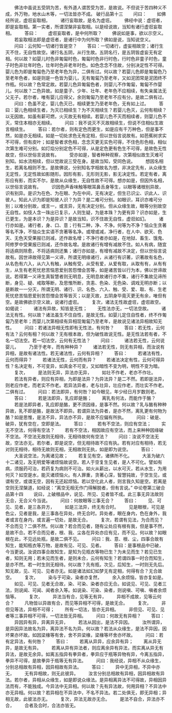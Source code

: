 <!-- { "loadSidebar": true } -->
　　佛法中虽说五受阴为苦，有外道人谓苦受为苦，是故说。不但说于苦四种义不成，外万物，地水山木等，一切法皆亦不成。
破行品第十三
　　问曰：
　　如佛经所说，虚诳妄取相，
　　诸行妄取故，是名为虚诳。
　　佛经中说：虚诳者，即是妄取相。第一实者，所谓涅槃非妄取相。以是经说故，当知有诸行虚诳妄取相。
　　答曰：
　　虚诳妄取者，是中何所取？
　　佛说如是事，欲以示空义。
　　若妄取相法即是虚诳者，是诸行中为何所取？佛如是说，当知说空义。
　　问曰：云何知一切诸行皆是空？
　　答曰：一切诸行，虚妄相故空；诸行生灭不住，无自性故空。诸行名五阴，从行生故。五阴名行，是五阴皆虚妄无有定相。何以故？如婴儿时色非匍匐时色，匍匐时色非行时色，行时色非童子时色，童子时色非壮年时色，壮年时色非老年时色。如色念念不住故，分别决定性不可得。婴儿色为即是匍匐色乃至老年色为异，二俱有过。何以故？若婴儿色即是匍匐色乃至老年色者，如是则是一色皆为婴儿，无有匍匐乃至老年，又如泥团常是泥团终不作瓶。何以故？色常定故。若婴儿色异匍匐色者，则婴儿不作匍匐，匍匐不作婴儿。何以故？二色异故。如是童子、少年、壮年、老年色不应相续，有失亲属法无父无子。若尔者，唯有婴儿应得父，余则匍匐乃至老年不应有分。是故二俱有过。
　　问曰：色虽不定，婴儿色灭已，相续更生乃至老年色，无有如上过。
　　答曰：婴儿色相续生者，为灭已相续生？为不灭相续生？若婴儿色灭，云何有相续？以无因故。如虽有薪可燃，火灭故无有相续。若婴儿色不灭而相续者，则婴儿色不灭，常住本相亦无相续。
　　问曰：我不说灭不灭故相续生，但说不住相似生故言相续生。
　　答曰：若尔者，则有定色而更生，如是应有千万种色，但是事不然，如是亦无相续。如是一切处求色无有定相，但以世俗言说故有。如芭蕉树求实不可得，但有皮叶；如是智者求色相，念念灭更无实色可得，不住色形色相，相似次第生难可分别。如灯焰分别定色不可得，从是定色更有色生不可得，是故色无性故空，但以世俗言说故有。
　　受亦如是，智者种种观察，次第相似故生灭难可别知。如水流相续，但以觉故说三受在身。是故当知，受同色说。
　　想因名相生，若离名相则不生。是故佛说，分别知名字相故名为想，非决定先有，从众缘生无定性，无定性故如影随形。因形有影，无形则无影，影无决定性。若定有者，离形应有影，而实不尔，是故从众缘生，无自性故不可得。想亦如是，但因外名相，以世俗言说故有。
　　识因色声香味触等眼耳鼻舌身等生，以眼等诸根别异故，识有别异。是识为在色、为在眼、为在中间，无有决定，但生已识尘、识此人、识彼人。知此人识为即是知彼人识？为异？是二难可分别。如眼识，耳识亦难可分别；以难分别故，或言一，或言异，无有决定分别。但从众缘生故，眼等分别故空无自性。如伎人含一珠出已复示，人则生疑，为是本珠？为更有异？识亦如是，生已更生，为是本识？为是异识？是故当知，识不住故无自性，虚诳如幻。
　　诸行亦如是。诸行者，身、口、意；行有二种，净、不净。何等为不净？恼众生贪著等名不净，不恼众生实语不贪著等名净。或增或减，净行者，在人中、欲天、色天、无色天受果报已则减，还作故名增；不净行者亦如是，在地狱、畜生、饿鬼、阿修罗中受果报已则减，还作故名增。是故诸行有增有减故不住。如人有病，随宜将适病则除愈，不将适病则还集；诸行亦如是，有增有减故不决定，但以世俗言说故有。因世谛故得见第一义谛，所谓无明缘诸行，从诸行有识著，识著故有名色，从名色有六入，从六入有触，从触有受，从受有爱，从爱有取，从取有有，从有有生，从生有老死忧悲苦恼恩爱别苦怨憎会苦等，如是诸苦皆以行为本，佛以世谛故说。若得第一义谛生真智慧者则无明息，无明息故诸行亦不集，诸行不集故见谛所断，身见、疑、戒取等断，及思惟所断，贪恚、色染、无色染、调戏无明亦断；以是断故一一分灭，所谓无明、诸行、识、名色、六入、触、受、爱、取、有、生老死忧悲苦恼恩爱别苦怨憎会苦等皆灭；以是灭故，五阴身毕竟灭更无有余，唯但有空。是故佛欲示空义故，说诸行虚诳。
　　复次，诸法无性故虚诳，虚诳故空。如偈说：
　　诸法有异故，知皆是无性；
　　无性法亦无，一切法空故。
　　诸法无有性。何以故？诸法虽生不住自性，是故无性。如婴儿定住自性者，终不作匍匐乃至老年；而婴儿次第相续有异相现匍匐乃至老年，是故说见诸法异相故知无性。
　　问曰：若诸法异相无性即有无性法，有何咎？
　　答曰：若无性，云何有法？云何有相？何以故？无有根本故，但为破性故说无性。是无性法若有者，不名一切法空。若一切法空，云何有无性法？
　　问曰：
　　诸法若无性，云何说婴儿，
　　乃至于老年，而有种种异？
　　诸法若无性，则无有异相，而汝说有异相，是故有诸法性。若无诸法性，云何有异相？
　　答曰：
　　若诸法有性，云何而得异？
　　若诸法无性，云何而有异？
　　若诸法决定有性，云何可得异性？名决定有，不可变异，如真金不可变，又如暗性不变为明，明性不变为暗。
　　复次，
　　是法则无异，异法亦无异，
　　如壮不作老，老亦不作壮。
　　若法有异者，则应有异相，为即是法异？为异法异？是二不然。若即是法异，则老应作老，而老实不作老。若异法异者，老与壮异，壮应作老，而壮实不作老。二俱有过。
　　问曰：若法即异，有何咎？如今眼见，年少经日月岁数则老。
　　答曰：
　　若是法即异，乳应即是酪；
　　离乳有何法，而能作于酪？
　　若是法即异者，乳应即是酪，更不须因缘，是事不然。何以故？乳与酪有种种异故，乳不即是酪，是故法不即异。若谓异法为异者，是亦不然，离乳更有何物为酪？如是思惟，是法不异，异法亦不异，是故不应偏有所执。
　　问曰：破是、破异，犹有空在，空即是法。
　　答曰：
　　若有不空法，则应有空法；
　　实无不空法，何得有空法？
　　若有不空法，相因故应有空法，而上来种种因缘破不空法。不空法无故则无相待，无相待故何有空法？
　　问曰：汝说不空法无故，空法亦无。若尔者，即是说空，但无相待故不应有执。若有对应有相待，若无对则无相待，相待无故则无相，无相故则无执，如是即为说空。
　　答曰：
　　大圣说空法，为离诸见故；
　　若复见有空，诸佛所不化。
　　大圣为破六十二诸见，及无明爱等诸烦恼故说空。若人于空复生见者，是人不可化。譬如有病，须服药可治，若药复为病则不可治。如火从薪出，以水可灭，若从水生，为用何灭？如空是水，能灭诸烦恼火。有人罪重，贪著心深，智慧钝故，于空生见，或谓有空，或谓无空，因有无还起烦恼。若以空化此人者，则言我久知是空。若离是空则无涅槃道，如经说：“离空无相无作门得解脱者，但有言说。”
中论卷第三破合品第十四
　　说曰，上破根品中，说见、所见、见者皆不成。此三事无异法故则无合，无合义今当说。
　　问曰：何故眼等三事无合？
　　答曰：
　　见、可见、见者，是三各异方，
　　如是三法异，终无有合时。
　　见是眼根，可见是色尘，见者是我，是三事各在异处，终无合时。异处者，眼在身内，色在身外，我者或言在身内，或言遍一切处，是故无合。
　　复次，若谓有见法，为合而见？不合而见？二俱不然。何以故？若合而见者，随有尘处应有根有我，但是事不然，是故不合。若不合而见者，根、我、尘各在异处亦应有见，而不见。何以故？如眼根在此，不见远处瓶，是故二俱不见。
　　问曰：我、意、根、尘，四事合故有知生，能知瓶衣等万物，是故有见、可见、见者。
　　答曰：是事根品中已破，今当更说。汝说四事合故知生，是知为见瓶衣等物已生？为未见而生？若见已生者，知则无用；若未见而生者，是则未合，云何有知生？若谓四事一时合而知生，是亦不然。若一时生则无相待。何以故？先有瓶，次见，后知生，一时则无先后。知无故，见、可见、见者亦无。如是诸法如幻如梦无有定相，何得有合？无合故空。
　　复次，
　　染与于可染，染者亦复然，
　　余入余烦恼，皆亦复如是。
　　如见、可见、见者无合故，染、可染、染者亦应无合。如说见、可见、见者三法，则说闻、可闻、闻者余入等。如说染、可染、染者，则说嗔、可嗔、嗔者余烦恼等。
　　复次，
　　异法当有合，见等无有异，
　　异相不成故，见等云何合？
　　凡物皆以异故有合，而见等异相不可得，是故无合。
　　复次，
　　非但见等法，异相不可得；
　　所有一切法，皆亦无异相。
　　非但见、可见、见者等三事异相不可得，一切法皆无异相。
　　问曰：何故无有异相？
　　答曰：
　　异因异有异，异离异无异，
　　若法从因出，是法不异因。
　　汝所谓异，是异因异法故名为异，离异法不名为异。何以故？若法从众缘生，是法不异因，因坏果亦坏故。如因梁椽等有舍，舍不异梁椽，梁椽等坏舍亦坏故。
　　问曰：若有定异法，有何咎？
　　答曰：
　　若离从异异，应余异有异；
　　离从异无异，是故无有异。
　　若离从异有异法者，则应离余异有异法，而实离从异无有异法，是故无余异。如离五指异有拳异者，拳异应于瓶等异物有异，今离五指异，拳异不可得，是故拳异于瓶等无有异法。
　　问曰：我经说，异相不从众缘生，分别总相故有异相，因异相故有异法。
　　答曰：
　　异中无异相，不异中亦无，
　　无有异相故，则无此彼异。
　　汝言分别总相故有异相，因异相故有异法。若尔者，异相从众缘生，如是即说众缘法。是异相离异法不可得故，异相因异法而有，不能独成。今异法中无异相。何以故？先有异法故，何用异相？不异法中亦无异相。何以故？若异相在不异法中，不名不异法。若二处俱无，即无异相；异相无故，此彼法亦无。
　　复次，异法无故亦无合。
　　是法不自合，异法亦不合，
　　合者及合时，合法亦皆无。
